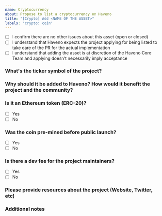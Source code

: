 ```yaml
---
name: Cryptocurrency
about: Propose to list a cryptocurrency on Haveno
title: "[Crypto] Add <NAME OF THE ASSET>"
labels: 'crypto: coin'
---
```


<!-- This template helps us to have a clear overview of the asset being proposed. Please answer to all questions -->

<!-- Make sure the following statements are correct, then tick them -->
- [ ] I confirm there are no other issues about this asset (open or closed)
- [ ] I understand that Haveno expects the project applying for being listed to take care of the PR for the actual implementation
- [ ] I understand that adding the asset is at discretion of the Haveno Core Team and applying doesn't necessarily imply acceptance

### What's the ticker symbol of the project?
<!-- It's usually 2-4 letters, like XMR or DCRD -->


### Why should it be added to Haveno? How would it benefit the project and the community?


### Is it an Ethereum token (ERC-20)?

- [ ] Yes
- [ ] No

### Was the coin pre-mined before public launch?

- [ ] Yes
- [ ] No

### Is there a dev fee for the project maintainers?

- [ ] Yes
- [ ] No

### Please provide resources about the project (Website, Twitter, etc)


### Additional notes

